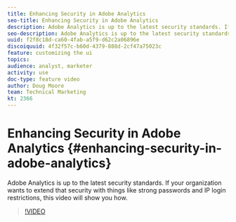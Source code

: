 ```yaml
---
title: Enhancing Security in Adobe Analytics
seo-title: Enhancing Security in Adobe Analytics
description: Adobe Analytics is up to the latest security standards. If your organization wants to extend that security with things like strong passwords and IP login restrictions, this video will show you how.
seo-description: Adobe Analytics is up to the latest security standards. If your organization wants to extend that security with things like strong passwords and IP login restrictions, this video will show you how. Adobe Analytics
uuid: f2f8c18d-ca60-4fab-a5f9-d62c2a06896e
discoiquuid: 4f32f57c-b60d-4379-888d-2cf47a75023c
feature: customizing the ui
topics: 
audience: analyst, marketer
activity: use
doc-type: feature video
author: Doug Moore
team: Technical Marketing
kt: 2366
---
```


# Enhancing Security in Adobe Analytics {#enhancing-security-in-adobe-analytics}

Adobe Analytics is up to the latest security standards. If your organization wants to extend that security with things like strong passwords and IP login restrictions, this video will show you how.

>[!VIDEO](https://video.tv.adobe.com/v/25458/?quality=12)